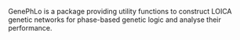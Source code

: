GenePhLo is a package providing utility functions to construct LOICA genetic networks for phase-based genetic logic and analyse their performance.
